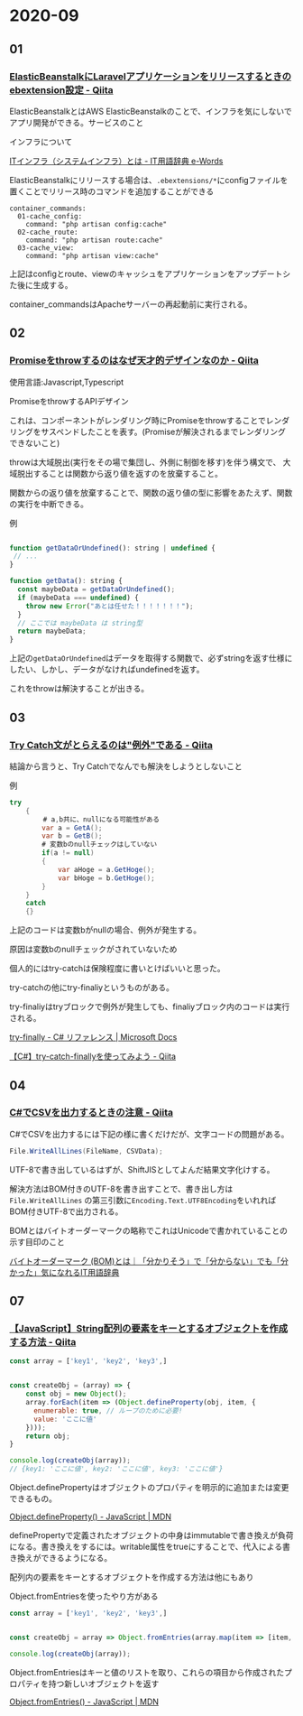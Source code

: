 # 2020-09

## 01

### [ElasticBeanstalkにLaravelアプリケーションをリリースするときのebextension設定 \- Qiita](https://qiita.com/kazuhei/items/295435f367c1a5d7a6af)


ElasticBeanstalkとはAWS ElasticBeanstalkのことで、インフラを気にしないでアプリ開発ができる。サービスのこと

インフラについて

[ITインフラ（システムインフラ）とは \- IT用語辞典 e\-Words](http://e-words.jp/w/IT%E3%82%A4%E3%83%B3%E3%83%95%E3%83%A9.html)

ElasticBeanstalkにリリースする場合は、`.ebextensions/*`にconfigファイルを置くことでリリース時のコマンドを追加することができる

```
container_commands:
  01-cache_config:
    command: "php artisan config:cache"
  02-cache_route:
    command: "php artisan route:cache"
  03-cache_view:
    command: "php artisan view:cache"
```

上記はconfigとroute、viewのキャッシュをアプリケーションをアップデートシた後に生成する。

container_commandsはApacheサーバーの再起動前に実行される。

## 02

### [Promiseをthrowするのはなぜ天才的デザインなのか \- Qiita](https://qiita.com/uhyo/items/255760315ca61544fe33)

使用言語:Javascript,Typescript

PromiseをthrowするAPIデザイン

これは、コンポーネントがレンダリング時にPromiseをthrowすることでレンダリングをサスペンドしたことを表す。(Promiseが解決されるまでレンダリングできないこと)

throwは大域脱出(実行をその場で集団し、外側に制御を移す)を伴う構文で、
大域脱出することは関数から返り値を返すのを放棄すること。

関数からの返り値を放棄することで、関数の返り値の型に影響をあたえず、関数の実行を中断できる。

例

```js

function getDataOrUndefined(): string | undefined {
 // ...
}

function getData(): string {
  const maybeData = getDataOrUndefined();
  if (maybeData === undefined) {
    throw new Error("あとは任せた！！！！！！！");
  }
  // ここでは maybeData は string型
  return maybeData;
}

```

上記の`getDataOrUndefined`はデータを取得する関数で、必ずstringを返す仕様にしたい、しかし、データがなければundefinedを返す。

これをthrowは解決することが出きる。

## 03

### [Try Catch文がとらえるのは"例外"である \- Qiita](https://qiita.com/yuu_j/items/fed8f687216ef471bc97)

結論から言うと、Try Catchでなんでも解決をしようとしないこと


例

```C#
try
    {
　　　　　# a,b共に、nullになる可能性がある
        var a = GetA();
        var b = GetB();
        # 変数bのnullチェックはしていない
        if(a != null)
        {
            var aHoge = a.GetHoge();
            var bHoge = b.GetHoge();
        }
    }
    catch
    {}
```

上記のコードは変数bがnullの場合、例外が発生する。

原因は変数bのnullチェックがされていないため

個人的にはtry-catchは保険程度に書いとけばいいと思った。

try-catchの他にtry-finaliyというものがある。

try-finaliyはtryブロックで例外が発生しても、finaliyブロック内のコードは実行される。

[try\-finally \- C\# リファレンス \| Microsoft Docs](https://docs.microsoft.com/ja-jp/dotnet/csharp/language-reference/keywords/try-finally)

[【C\#】try\-catch\-finallyを使ってみよう \- Qiita](https://qiita.com/mik_claire/items/8f36d143639cd538a980)

## 04

### [C\#でCSVを出力するときの注意 \- Qiita](https://qiita.com/ikutana/items/39cd390415289ca758d2)

C#でCSVを出力するには下記の様に書くだけだが、文字コードの問題がある。

```C#
File.WriteAllLines(FileName, CSVData);
```

UTF-8で書き出しているはずが、ShiftJISとしてよんだ結果文字化けする。

解決方法はBOM付きのUTF-8を書き出すことで、書き出し方は`File.WriteAllLines`
の第三引数に`Encoding.Text.UTF8Encoding`をいれればBOM付きUTF-8で出力される。

BOMとはバイトオーダーマークの略称でこれはUnicodeで書かれていることの示す目印のこと

[バイトオーダーマーク \(BOM\)とは｜「分かりそう」で「分からない」でも「分かった」気になれるIT用語辞典](https://wa3.i-3-i.info/word11423.html)

## 07

### [【JavaScript】String配列の要素をキーとするオブジェクトを作成する方法 \- Qiita](https://qiita.com/impl_s/items/5b067e15181e0ad95bd0)

```js
const array = ['key1', 'key2', 'key3',]


const createObj = (array) => {
    const obj = new Object();
    array.forEach(item => (Object.defineProperty(obj, item, {
      enumerable: true, // ループのために必要!
      value: 'ここに値'
    })));
    return obj;
}

console.log(createObj(array));
// {key1: 'ここに値', key2: 'ここに値', key3: 'ここに値'}
```

Object.definePropertyはオブジェクトのプロパティを明示的に追加または変更できるもの。

[Object\.defineProperty\(\) \- JavaScript \| MDN](https://developer.mozilla.org/ja/docs/Web/JavaScript/Reference/Global_Objects/Object/defineProperty)

definePropertyで定義されたオブジェクトの中身はimmutableで書き換えが負荷になる。書き換えをするには。writable属性をtrueにすることで、代入による書き換えができるようになる。

配列内の要素をキーとするオブジェクトを作成する方法は他にもあり

Object.fromEntriesを使ったやり方がある

```js
const array = ['key1', 'key2', 'key3',]


const createObj = array => Object.fromEntries(array.map(item => [item, 'ここに値']));

console.log(createObj(array));
```

Object.fromEntriesはキーと値のリストを取り、これらの項目から作成されたプロパティを持つ新しいオブジェクトを返す

[Object\.fromEntries\(\) \- JavaScript \| MDN](https://developer.mozilla.org/ja/docs/Web/JavaScript/Reference/Global_Objects/Object/fromEntries)